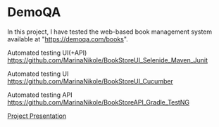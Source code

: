 # DemoQA

In this project, I have tested the web-based book management system available at "https://demoqa.com/books".


Automated testing UI(+API) 
https://github.com/MarinaNikole/BookStoreUI_Selenide_Maven_Junit

Automated testing UI 
https://github.com/MarinaNikole/BookStoreUI_Cucumber


Automated testing API
https://github.com/MarinaNikole/BookStoreAPI_Gradle_TestNG


[Project Presentation](https://docs.google.com/presentation/d/1y7507wJXAxOCLQ8Smoy7YVhZu3xWQHFe2k9BzWzViTI/edit#slide=id.g2a6d00a9476_0_40)
